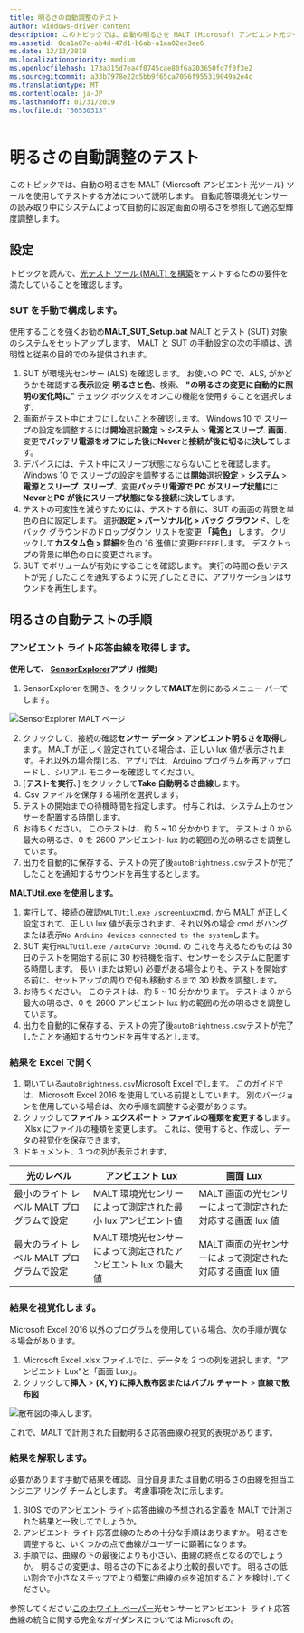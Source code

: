 ```yaml
---
title: 明るさの自動調整のテスト
author: windows-driver-content
description: このトピックでは、自動の明るさを MALT (Microsoft アンビエント光ツール) ツールを使用してテストする方法について説明します。
ms.assetid: 0ca1a07e-ab4d-47d1-b6ab-a1aa02ee3ee6
ms.date: 12/13/2018
ms.localizationpriority: medium
ms.openlocfilehash: 173a315d7ea4f0745cae80f6a203650fd7f0f3e2
ms.sourcegitcommit: a33b7978e22d5bb9f65ca7056f955319049a2e4c
ms.translationtype: MT
ms.contentlocale: ja-JP
ms.lasthandoff: 01/31/2019
ms.locfileid: "56530313"
---
```

# <a name="testing-auto-brightness"></a>明るさの自動調整のテスト

このトピックでは、自動の明るさを MALT (Microsoft アンビエント光ツール) ツールを使用してテストする方法について説明します。 自動応答環境光センサーの読み取り中にシステムによって自動的に設定画面の明るさを参照して適応型輝度調整します。 

## <a name="set-up"></a>設定

トピックを読んで、[光テスト ツール (MALT) を構築](testing-MALT-building-a-light-testing-tool.md)をテストするための要件を満たしていることを確認します。

### <a name="configuring-the-sut-manually"></a>SUT を手動で構成します。

使用することを強くお勧め**MALT_SUT_Setup.bat** MALT とテスト (SUT) 対象のシステムをセットアップします。 MALT と SUT の手動設定の次の手順は、透明性と従来の目的でのみ提供されます。

1. SUT が環境光センサー (ALS) を確認します。 お使いの PC で、ALS, がかどうかを確認する**表示**設定 **明るさと色**、検索、 **"の明るさの変更に自動的に照明の変化時に"** チェック ボックスをオンこの機能を使用することを選択します.
2. 画面がテスト中にオフにしないことを確認します。 Windows 10 で スリープの設定を調整するには**開始**選択**設定**  > **システム** > **電源とスリープ**. **画面**、変更**でバッテリ電源をオフにした後**に**Never**と**接続が後に切る**に**決して**します。
3. デバイスには、テスト中にスリープ状態にならないことを確認します。 Windows 10 で スリープの設定を調整するには**開始**選択**設定**  > **システム** > **電源とスリープ**. **スリープ**、変更**バッテリ電源で PC がスリープ状態に**に**Never**と**PC が後にスリープ状態になる接続**に**決して**します。
4. テストの可変性を減らすためには、テストする前に、SUT の画面の背景を単色の白に設定します。 選択**設定 > パーソナル化 > バック グラウンド**、しをバック グラウンドのドロップダウン リストを変更 **「純色」** します。 クリックして**カスタム色 > 詳細**を色の 16 進値に変更`FFFFFF`します。 デスクトップの背景に単色の白に変更されます。
5. SUT でボリュームが有効にすることを確認します。 実行の時間の長いテストが完了したことを通知するように完了したときに、アプリケーションはサウンドを再生します。

## <a name="automatic-brightness-test-procedures"></a>明るさの自動テストの手順

### <a name="get-ambient-light-response-curve"></a>アンビエント ライト応答曲線を取得します。

**使用して、 [SensorExplorer](https://aka.ms/sensorexplorer)アプリ (推奨)**

1. SensorExplorer を開き、をクリックして**MALT**左側にあるメニュー バーでします。

![SensorExplorer MALT ページ](images/SensorExplorerMALT.png)

2. クリックして、接続の確認**センサー データ** > **アンビエント明るさを取得**します。 MALT が正しく設定されている場合は、正しい lux 値が表示されます。それ以外の場合閉じる、アプリでは、Arduino プログラムを再アップロードし、シリアル モニターを確認してください。
3. [**テストを実行**、] をクリックして**Take 自動明るさ曲線**します。 
4. .Csv ファイルを保存する場所を選択します。
5. テストの開始までの待機時間を指定します。 付与これは、システム上のセンサーを配置する時間します。
6. お待ちください。 このテストは、約 5 ~ 10 分かかります。 テストは 0 から最大の明るさ、0 を 2600 アンビエント lux 約の範囲の光の明るさを調整しています。
7. 出力を自動的に保存する、テストの完了後`autoBrightness.csv`テストが完了したことを通知するサウンドを再生するとします。

**MALTUtil.exe を使用します。**

1. 実行して、接続の確認`MALTUtil.exe /screenLux`cmd. から MALT が正しく設定されて、正しい lux 値が表示されます、それ以外の場合 cmd がハングまたは表示`No Arduino devices connected to the system`します。
2. SUT 実行`MALTUtil.exe /autoCurve 30`cmd. の これを与えるためものは 30 日のテストを開始する前に 30 秒待機を指す、センサーをシステムに配置する時間します。 長い (または短い) 必要がある場合よりも、テストを開始する前に、セットアップの周りで何も移動するまで 30 秒数を調整します。
3. お待ちください。 このテストは、約 5 ~ 10 分かかります。 テストは 0 から最大の明るさ、0 を 2600 アンビエント lux 約の範囲の光の明るさを調整しています。
4. 出力を自動的に保存する、テストの完了後`autoBrightness.csv`テストが完了したことを通知するサウンドを再生するとします。

### <a name="open-the-results-in-microsoft-excel"></a>結果を Excel で開く

1. 開いている`autoBrightness.csv`Microsoft Excel でします。 このガイドでは、Microsoft Excel 2016 を使用している前提としています。 別のバージョンを使用している場合は、次の手順を調整する必要があります。
2. クリックして**ファイル** > **エクスポート** > **ファイルの種類を変更する**します。 .Xlsx にファイルの種類を変更します。 これは、使用すると、作成し、データの視覚化を保存できます。
3. ドキュメント、3 つの列が表示されます。 

| 光のレベル | アンビエント Lux  | 画面 Lux |
|-----|----|----|
| 最小のライト レベル MALT プログラムで設定 | MALT 環境光センサーによって測定された最小 lux アンビエント値 | MALT 画面の光センサーによって測定された対応する画面 lux 値 |
| 最大のライト レベル MALT プログラムで設定 | MALT 環境光センサーによって測定されたアンビエント lux の最大値 | MALT 画面の光センサーによって測定された対応する画面 lux 値 |

### <a name="visualize-the-results"></a>結果を視覚化します。

Microsoft Excel 2016 以外のプログラムを使用している場合、次の手順が異なる場合があります。

1. Microsoft Excel .xlsx ファイルでは、データを 2 つの列を選択します。"アンビエント Lux"と「画面 Lux」。
2. クリックして**挿入** > **(X, Y) に挿入散布図またはバブル チャート** > **直線で散布図** 

![散布図の挿入します。](images/insertScatter1.png)

これで、MALT で計測された自動明るさ応答曲線の視覚的表現があります。

### <a name="interpret-the-results"></a>結果を解釈します。

必要があります手動で結果を確認、自分自身または自動の明るさの曲線を担当エンジニア リング チームとします。 考慮事項を次に示します。 

1. BIOS でのアンビエント ライト応答曲線の予想される定義を MALT で計測された結果と一致してでしょうか。 
2. アンビエント ライト応答曲線のための十分な手順はありますか。 明るさを調整すると、いくつかの点で曲線がユーザーに顕著になります。
3. 手順では、曲線の下の最後によりも小さい、曲線の終点となるのでしょうか。 明るさの変更は、明るさの下にあるより比較的長いです。 明るさの低い割合で小さなステップでより頻繁に曲線の点を追加することを検討してください。

参照してください[このホワイト ペーパー](https://docs.microsoft.com/windows-hardware/design/whitepapers/integrating-ambient-light-sensors-with-computers-running-windows-10-creators-update)光センサーとアンビエント ライト応答曲線の統合に関する完全なガイダンスについては Microsoft の。